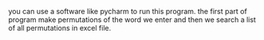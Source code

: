 you can use a software like pycharm to run this program.
the first part of program make permutations of the word we enter and then we search a list of all permutations in excel file.
